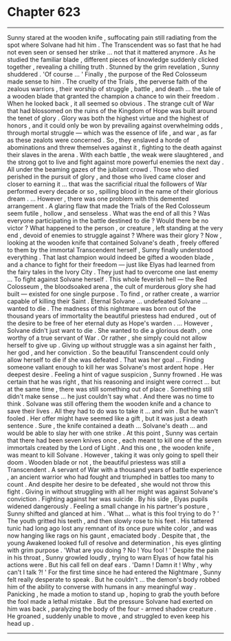 
# Chapter 623


---

Sunny stared at the wooden knife , suffocating pain still radiating from the spot where Solvane had hit him . The Transcendent was so fast that he had not even seen or sensed her strike … not that it mattered anymore .
As he studied the familiar blade , different pieces of knowledge suddenly clicked together , revealing a chilling truth . Stunned by the grim revelation , Sunny shuddered .
'Of course … '
Finally , the purpose of the Red Colosseum made sense to him . The cruelty of the Trials , the perverse faith of the zealous warriors , their worship of struggle , battle , and death … the tale of a wooden blade that granted the champion a chance to win their freedom .
When he looked back , it all seemed so obvious .
The strange cult of War that had blossomed on the ruins of the Kingdom of Hope was built around the tenet of glory . Glory was both the highest virtue and the highest of honors , and it could only be won by prevailing against overwhelming odds , through mortal struggle — which was the essence of life , and war , as far as these zealots were concerned .
So , they enslaved a horde of abominations and threw themselves against it , fighting to the death against their slaves in the arena . With each battle , the weak were slaughtered , and the strong got to live and fight against more powerful enemies the next day . All under the beaming gazes of the jubilant crowd .
Those who died perished in the pursuit of glory , and those who lived came closer and closer to earning it … that was the sacrificial ritual the followers of War performed every decade or so , spilling blood in the name of their glorious dream .
… However , there was one problem with this demented arrangement . A glaring flaw that made the Trials of the Red Colosseum seem futile , hollow , and senseless .
What was the end of all this ?
Was everyone participating in the battle destined to die ? Would there be no victor ? What happened to the person , or creature , left standing at the very end , devoid of enemies to struggle against ? Where was their glory ?
Now , looking at the wooden knife that contained Solvane's death , freely offered to them by the immortal Transcendent herself , Sunny finally understood everything .
That last champion would indeed be gifted a wooden blade , and a chance to fight for their freedom — just like Elyas had learned from the fairy tales in the Ivory City . They just had to overcome one last enemy ...
To fight against Solvane herself .
This whole feverish hell — the Red Colosseum , the bloodsoaked arena , the cult of murderous glory she had built — existed for one single purpose . To find , or rather create , a warrior capable of killing their Saint .
Eternal Solvane … undefeated Solvane ... wanted to die . The madness of this nightmare was born out of the thousand years of immortality the beautiful priestess had endured , out of the desire to be free of her eternal duty as Hope's warden .
… However , Solvane didn't just want to die . She wanted to die a glorious death , one worthy of a true servant of War . Or rather , she simply could not allow herself to give up . Giving up without struggle was a sin against her faith , her god , and her conviction .
So the beautiful Transcendent could only allow herself to die if she was defeated . That was her goal …
Finding someone valiant enough to kill her was Solvane's most ardent hope . Her deepest desire .
Feeling a hint of vague suspicion , Sunny frowned . He was certain that he was right , that his reasoning and insight were correct ... but at the same time , there was still something out of place . Something still didn't make sense … he just couldn't say what .
And there was no time to think .
Solvane was still offering them the wooden knife and a chance to save their lives . All they had to do was to take it … and win .
But he wasn't fooled .
Her offer might have seemed like a gift , but it was just a death sentence . Sure , the knife contained a death … Solvane's death … and would be able to slay her with one strike . At this point , Sunny was certain that there had been seven knives once , each meant to kill one of the seven immortals created by the Lord of Light . And this one , the wooden knife , was meant to kill Solvane .
However , taking it was only going to spell their doom .
Wooden blade or not , the beautiful priestess was still a Transcendent . A servant of War with a thousand years of battle experience , an ancient warrior who had fought and triumphed in battles too many to count . And despite her desire to be defeated , she would not throw this fight . Giving in without struggling with all her might was against Solvane's conviction .
Fighting against her was suicide .
By his side , Elyas pupils widened dangerously .
Feeling a small change in his partner's posture , Sunny shifted and glanced at him .
'What … what is this fool trying to do ? '
The youth gritted his teeth , and then slowly rose to his feet . His tattered tunic had long ago lost any remnant of its once pure white color , and was now hanging like rags on his gaunt , emaciated body . Despite that , the young Awakened looked full of resolve and determination , his eyes glinting with grim purpose .
'What are you doing ? No ! You fool ! '
Despite the pain in his throat , Sunny growled loudly , trying to warn Elyas of how fatal his actions were . But his call fell on deaf ears .
'Damn ! Damn it ! Why , why can't I talk ?! '
For the first time since he had entered the Nightmare , Sunny felt really desperate to speak . But he couldn't ... the demon's body robbed him of the ability to converse with humans in any meaningful way .
Panicking , he made a motion to stand up , hoping to grab the youth before the fool made a lethal mistake . But the pressure Solvane had exerted on him was back , paralyzing the body of the four - armed shadow creature . He groaned , suddenly unable to move , and struggled to even keep his head up .

---

